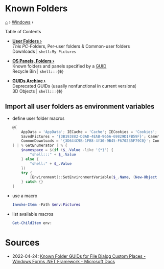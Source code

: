 <h1> Known Folders </h1>

[⌂](../../README.md) › [Windows](../../README.md#windows) ›

Table of Contents
- **[User Folders ›](user-folders.md)**  
  _This PC_-Folders, Per-user folders & Common-user folders  
  Downloads | `shell:My Pictures`

- **[OS Panels, Folders ›](guids.md)**  
  Known folders and panels specified by a [GUID](https://docs.microsoft.com/en-us/dotnet/api/system.guid)  
  Recycle Bin | `shell:::{�}`

- **[GUIDs Archive ›](guids-archive.md)**  
  Deprecated GUIDs (usually nonfunctional in current versions)  
  3D Objects | `shell:::{�}`


## Import all user folders as environment variables

- define user folder macros
    ```powershell
    @{
        AppData = 'AppData'; IECache = 'Cache'; IECookies = 'Cookies'; Desktop = 'Desktop'; Favorites = 'Favorites'; History = 'History'; LocalAppData = 'Local AppData'; Music = 'My Music'; Pictures = 'My Pictures'; Videos = 'My Video'; Documents = 'Personal'; Downloads = '{374DE290-123F-4565-9164-39C4925E467B}'; NetworkShortcuts = 'NetHood'; PrinterShortcuts = 'PrintHood'; Programs = 'Programs'; Recent = 'Recent'; SendTo = 'SendTo'; StartMenu = 'Start Menu'; Startup = 'Startup'; Templates = 'Templates'; CloudRoot = '{A52BBA46-E9E1-435F-B3D9-28DAA648C0F6}';
        SavedPictures = '{3B193882-D3AD-4EAB-965A-69829D1FB59F}'; CameraRoll = '{AB5FB87B-7CE2-4F83-915D-550846C9537B}'; Screenshots = '{B7BEDE81-DF94-4682-A7D8-57A52620B86F}'; LocalDocuments = '{F42EE2D3-909F-4907-8871-4C22FC0BF756}'; LocalDownloads = '{7D83EE9B-2244-4E70-B1F5-5393042AF1E4}'; LocalMusic = '{A0C69A99-21C8-4671-8703-7934162FCF1D}'; LocalPictures = '{0DDD015D-B06C-45D5-8C4C-F59713854639}'; LocalVideos = '{35286A68-3C57-41A1-BBB1-0EAE73D76C95}';
        CommonDownloads = '{3D644C9B-1FB8-4f30-9B45-F670235F79C0}'; CommonAppData = 'Common AppData'; CommonDesktop = 'Common Desktop'; CommonDocuments = 'Common Documents'; CommonPrograms = 'Common Programs'; CommonStartMenu = 'Common Start Menu'; CommonStartup = 'Common Startup'; CommonTemplates = 'Common Templates'; CommonMusic = 'CommonMusic'; CommonPictures = 'CommonPictures'; CommonVideos = 'CommonVideo';
    } | % GetEnumerator | % {
        $namespace = $(if ($_.Value -like '{*}') {
            "shell:::" + $_.Value
        } else {
            "shell:" + $_.Value
        })
        try {
            [Environment]::SetEnvironmentVariable($_.Name, (New-Object -ComObject Shell.Application).NameSpace($namespace).Self.Path)
        } catch {}
    }
    ```


- use a macro
    ```powershell
    Invoke-Item -Path $env:Pictures
    ```

- list available macros
    ```powershell
    Get-ChildItem env:
    ```


# Sources

- 2022-04-24: [Known Folder GUIDs for File Dialog Custom Places - Windows Forms .NET Framework - Microsoft Docs](https://docs.microsoft.com/en-us/dotnet/desktop/winforms/controls/known-folder-guids-for-file-dialog-custom-places?view=netframeworkdesktop-4.8)